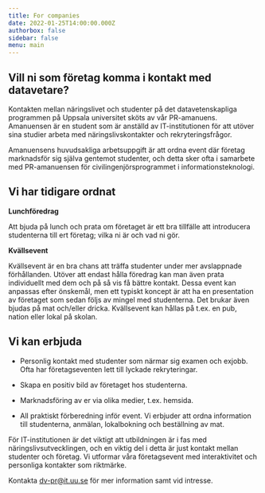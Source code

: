 ```yaml
---
title: For companies
date: 2022-01-25T14:00:00.000Z
authorbox: false
sidebar: false
menu: main
---
```




Vill ni som företag komma i kontakt med datavetare?
---------------------------------------------------

Kontakten mellan näringslivet och studenter på det datavetenskapliga programmen
på Uppsala universitet sköts av vår PR-amanuens. Amanuensen är en student
som är anställd av IT-institutionen för att utöver sina studier arbeta med
näringslivskontakter och rekryteringsfrågor.

Amanuensens huvudsakliga arbetsuppgift är att ordna event där företag
marknadsför sig själva gentemot studenter, och detta sker ofta i samarbete med
PR-amanuensen för civilingenjörsprogrammet i informationsteknologi.

Vi har tidigare ordnat
----------------------

**Lunchföredrag**

Att bjuda på lunch och prata om företaget är ett bra tillfälle att introducera
studenterna till ert företag; vilka ni är och vad ni gör.

**Kvällsevent**

Kvällsevent är en bra chans att träffa studenter under mer avslappnade
förhållanden. Utöver att endast hålla föredrag kan man även prata individuellt
med dem och på så vis få bättre kontakt. Dessa event kan anpassas efter
önskemål, men ett typiskt koncept är att ha en presentation av företaget som
sedan följs av mingel med studenterna. Det brukar även bjudas på mat och/eller
dricka. Kvällsevent kan hållas på t.ex. en pub, nation eller lokal på skolan.

Vi kan erbjuda
--------------

- Personlig kontakt med studenter som närmar sig examen och exjobb. Ofta har
  företagseventen lett till lyckade rekryteringar.

- Skapa en positiv bild av företaget hos studenterna.

- Marknadsföring av er via olika medier, t.ex. hemsida.

- All praktiskt förberedning inför event. Vi erbjuder att ordna information
  till studenterna, anmälan, lokalbokning och beställning av mat.

För IT-institutionen är det viktigt att utbildningen är i fas med
näringslivsutvecklingen, och en viktig del i detta är just kontakt mellan
studenter och företag. Vi utformar våra företagsevent med interaktivitet och
personliga kontakter som riktmärke.

Kontakta [dv-pr@it.uu.se](mailto:dv-pr@it.uu.se) för mer information samt vid intresse.